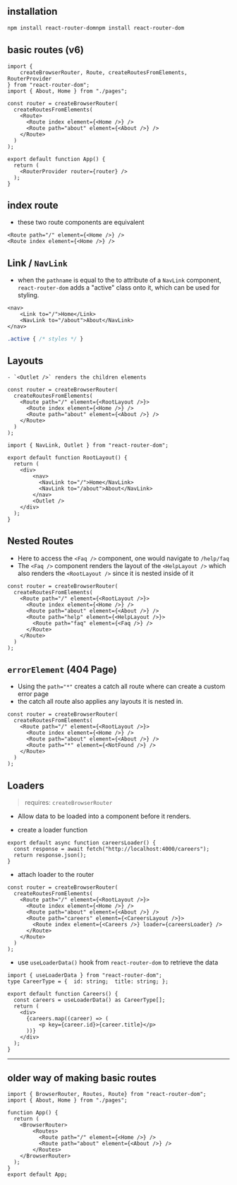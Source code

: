 ## installation
```bash
npm install react-router-domnpm install react-router-dom
```

## basic routes (v6)
```tsx
import { 
	createBrowserRouter, Route, createRoutesFromElements, RouterProvider
} from "react-router-dom";
import { About, Home } from "./pages";

const router = createBrowserRouter(
  createRoutesFromElements(
    <Route>
      <Route index element={<Home />} />
      <Route path="about" element={<About />} />
    </Route>
  )
);

export default function App() {
  return (
    <RouterProvider router={router} />
  );
}
```

## index route
- these two route components are equivalent
```tsx
<Route path="/" element={<Home />} />
<Route index element={<Home />} />
```

## Link / `NavLink`
- when the `pathname` is equal to the to attribute of a `NavLink` component, `react-router-dom` adds a "active" class onto it, which can be used for styling.
```tsx
<nav>
	<Link to="/">Home</Link>
	<NavLink to="/about">About</NavLink>
</nav>
```

```css
.active { /* styles */ }
```

## Layouts
	- `<Outlet />` renders the children elements
```tsx
const router = createBrowserRouter(
  createRoutesFromElements(
    <Route path="/" element={<RootLayout />}>
      <Route index element={<Home />} />
      <Route path="about" element={<About />} />
    </Route>
  )
);
```

```tsx
import { NavLink, Outlet } from "react-router-dom";

export default function RootLayout() {
  return (
    <div>
        <nav>
          <NavLink to="/">Home</NavLink>
          <NavLink to="/about">About</NavLink>
        </nav>
        <Outlet />
    </div>
  );
}
```

## Nested Routes
- Here to access the `<Faq />`  component, one would navigate to `/help/faq`
- The `<Faq />` component renders the layout of the `<HelpLayout />` which also renders the `<RootLayout />` since it is nested inside of it 
```tsx
const router = createBrowserRouter(
  createRoutesFromElements(
    <Route path="/" element={<RootLayout />}>
      <Route index element={<Home />} />
      <Route path="about" element={<About />} />
      <Route path="help" element={<HelpLayout />}>
        <Route path="faq" element={<Faq />} />
      </Route>
    </Route>
  )
);
```

## `errorElement` (404 Page)
- Using the `path="*"` creates a catch all route where can create a custom error page
- the catch all route also applies any layouts it is nested in.
```tsx
const router = createBrowserRouter(
  createRoutesFromElements(
    <Route path="/" element={<RootLayout />}>
      <Route index element={<Home />} />
      <Route path="about" element={<About />} />
      <Route path="*" element={<NotFound />} />
    </Route>
  )
);
```

## Loaders

> requires: `createBrowserRouter`

- Allow data to be loaded into a component before it renders.

- create a loader function
```tsx
export default async function careersLoader() {
  const response = await fetch("http://localhost:4000/careers");
  return response.json();
}
```


- attach loader to the router
```tsx
const router = createBrowserRouter(
  createRoutesFromElements(
    <Route path="/" element={<RootLayout />}>
      <Route index element={<Home />} />
      <Route path="about" element={<About />} />
      <Route path="careers" element={<CareersLayout />}>
        <Route index element={<Careers />} loader={careersLoader} />
      </Route>
    </Route>
  )
);
```

- use `useLoaderData()` hook from `react-router-dom` to retrieve the data
```tsx
import { useLoaderData } from "react-router-dom";
type CareerType = {  id: string;  title: string; };

export default function Careers() {
  const careers = useLoaderData() as CareerType[];
  return (
    <div>
      {careers.map((career) => (
          <p key={career.id}>{career.title}</p>
      ))}
    </div>
  );
}
```






---
## older way of making basic routes
```tsx
import { BrowserRouter, Routes, Route} from "react-router-dom";
import { About, Home } from "./pages";

function App() {
  return (
    <BrowserRouter>
        <Routes>
          <Route path="/" element={<Home />} />
          <Route path="about" element={<About />} />
        </Routes>
    </BrowserRouter>
  );
}
export default App;
```